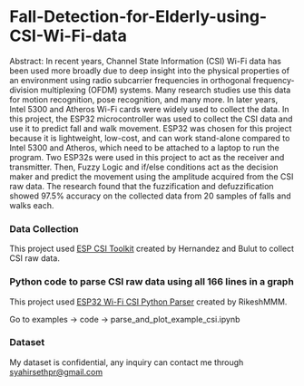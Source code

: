 # Fall-Detection-for-Elderly-using-CSI-Wi-Fi-data

Abstract: In recent years, Channel State Information (CSI)  Wi-Fi data has been used more broadly due to deep insight into the physical properties of an environment using radio subcarrier frequencies in orthogonal frequency-division multiplexing (OFDM) systems. Many research studies use this data for motion recognition, pose recognition, and many more. In later years, Intel 5300 and Atheros Wi-Fi cards were widely used to collect the data. In this project, the ESP32 microcontroller was used to collect the CSI data and use it to predict fall and walk movement. ESP32 was chosen for this project because it is lightweight, low-cost, and can work stand-alone compared to Intel 5300 and Atheros, which need to be attached to a laptop to run the program. Two ESP32s were used in this project to act as the receiver and transmitter. Then, Fuzzy Logic and if/else conditions act as the decision maker and predict the movement using the amplitude acquired from the CSI raw data. The research found that the fuzzification and defuzzification showed 97.5% accuracy on the collected data from 20 samples of falls and walks each. 



### Data Collection

This project used [ESP CSI Toolkit](https://stevenmhernandez.github.io/ESP32-CSI-Tool/) created by Hernandez and Bulut to collect CSI raw data. 


### Python code to parse CSI raw data using all 166 lines in a graph

This project used [ESP32 Wi-Fi CSI Python Parser](https://github.com/RikeshMMM/ESP32-CSI-Python-Parser) created by RikeshMMM.

Go to examples -> code -> parse_and_plot_example_csi.ipynb 

### Dataset
My dataset is confidential, any inquiry can contact me through syahirsethpr@gmail.com
